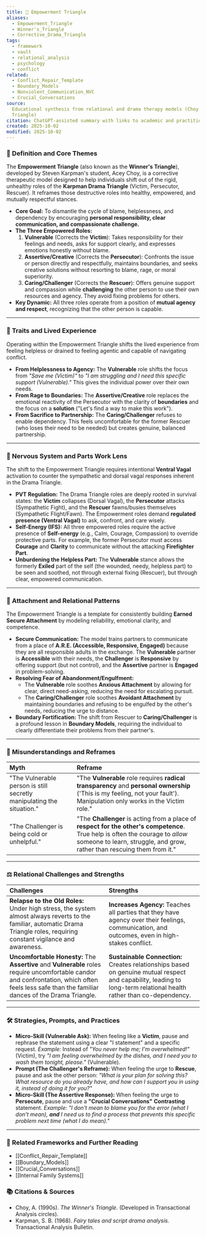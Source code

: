 ```yaml
---
title: 💪 Empowerment Triangle
aliases:
  - Empowerment_Triangle
  - Winner's_Triangle
  - Corrective_Drama_Triangle
tags:
  - framework
  - vault
  - relational_analysis
  - psychology
  - conflict
related:
  - Conflict_Repair_Template
  - Boundary_Models
  - Nonviolent_Communication_NVC
  - Crucial_Conversations
source:
  Educational synthesis from relational and drama therapy models (Choy's Winner's
  Triangle)
citation: ChatGPT-assisted summary with links to academic and practitioner materials
created: 2025-10-02
modified: 2025-10-02
---
```


<!-- @format -->

### 🧩 Definition and Core Themes

The **Empowerment Triangle** (also known as the **Winner's Triangle**), developed by
Steven Karpman's student, Acey Choy, is a corrective therapeutic model designed to help
individuals shift out of the rigid, unhealthy roles of the **Karpman Drama Triangle**
(Victim, Persecutor, Rescuer). It reframes those destructive roles into healthy,
empowered, and mutually respectful stances.

- **Core Goal:** To dismantle the cycle of blame, helplessness, and dependency by
  encouraging **personal responsibility, clear communication, and compassionate
  challenge.**
- **The Three Empowered Roles:**
  1. **Vulnerable** (Corrects the **Victim**): Takes responsibility for their feelings
     and needs, asks for support clearly, and expresses emotions honestly without blame.
  2. **Assertive/Creative** (Corrects the **Persecutor**): Confronts the issue or person
     directly and respectfully, maintains boundaries, and seeks creative solutions
     without resorting to blame, rage, or moral superiority.
  3. **Caring/Challenger** (Corrects the **Rescuer**): Offers genuine support and
     compassion while **challenging** the other person to use their own resources and
     agency. They avoid fixing problems for others.
- **Key Dynamic:** All three roles operate from a position of **mutual agency and
  respect**, recognizing that the other person is capable.

---

### 🌿 Traits and Lived Experience

Operating within the Empowerment Triangle shifts the lived experience from feeling
helpless or drained to feeling agentic and capable of navigating conflict.

- **From Helplessness to Agency:** The **Vulnerable** role shifts the focus from _"Save
  me (Victim)"_ to _"I am struggling and I need this specific support (Vulnerable)."_
  This gives the individual power over their own needs.
- **From Rage to Boundaries:** The **Assertive/Creative** role replaces the emotional
  reactivity of the Persecutor with the clarity of **boundaries** and the focus on a
  **solution** ("Let's find a way to make this work").
- **From Sacrifice to Partnership:** The **Caring/Challenger** refuses to enable
  dependency. This feels uncomfortable for the former Rescuer (who loses their need to
  be needed) but creates genuine, balanced partnership.

---

### 🧠 Nervous System and Parts Work Lens

The shift to the Empowerment Triangle requires intentional **Ventral Vagal** activation
to counter the sympathetic and dorsal vagal responses inherent in the Drama Triangle.

- **PVT Regulation:** The Drama Triangle roles are deeply rooted in survival states: the
  **Victim** collapses (Dorsal Vagal), the **Persecutor** attacks (Sympathetic Fight),
  and the **Rescuer** fawns/busies themselves (Sympathetic Flight/Fawn). The Empowerment
  roles demand **regulated presence (Ventral Vagal)** to ask, confront, and care wisely.
- **Self-Energy (IFS):** All three empowered roles require the active presence of
  **Self-energy** (e.g., Calm, Courage, Compassion) to override protective parts. For
  example, the former Persecutor must access **Courage** and **Clarity** to communicate
  without the attacking **Firefighter Part**.
- **Unburdening the Helpless Part:** The **Vulnerable** stance allows the formerly
  **Exiled** part of the self (the wounded, needy, helpless part) to be seen and
  soothed, not through external fixing (Rescuer), but through clear, empowered
  communication.

---

### 💞 Attachment and Relational Patterns

The Empowerment Triangle is a template for consistently building **Earned Secure
Attachment** by modeling reliability, emotional clarity, and competence.

- **Secure Communication:** The model trains partners to communicate from a place of
  **A.R.E. (Accessible, Responsive, Engaged)** because they are all responsible adults
  in the exchange. The **Vulnerable** partner is **Accessible** with their needs, the
  **Challenger** is **Responsive** by offering support (but not control), and the
  **Assertive** partner is **Engaged** in problem-solving.
- **Resolving Fear of Abandonment/Engulfment:**
    - The **Vulnerable** role soothes **Anxious Attachment** by allowing for clear, direct
    need-asking, reducing the need for escalating pursuit.
    - The **Caring/Challenger** role soothes **Avoidant Attachment** by maintaining
    boundaries and refusing to be engulfed by the other's needs, reducing the urge to
    distance.
- **Boundary Fortification:** The shift from Rescuer to **Caring/Challenger** is a
  profound lesson in **Boundary Models**, requiring the individual to clearly
  differentiate their problems from their partner's.

---

### 🔄 Misunderstandings and Reframes

| Myth                                                                  | Reframe                                                                                                                                                                                                   |
| :-------------------------------------------------------------------- | :-------------------------------------------------------------------------------------------------------------------------------------------------------------------------------------------------------- |
| "The Vulnerable person is still secretly manipulating the situation." | "The **Vulnerable** role requires **radical transparency** and **personal ownership** ('This is my feeling, not your fault'). Manipulation only works in the Victim role."                                |
| "The Challenger is being cold or unhelpful."                          | "The **Challenger** is acting from a place of **respect for the other's competence**. True help is often the courage to _allow_ someone to learn, struggle, and grow, rather than rescuing them from it." |

---

### ⚖️ Relational Challenges and Strengths

| Challenges                                                                                                                                                                                        | Strengths                                                                                                                                                           |
| :------------------------------------------------------------------------------------------------------------------------------------------------------------------------------------------------ | :------------------------------------------------------------------------------------------------------------------------------------------------------------------ |
| **Relapse to the Old Roles:** Under high stress, the system almost always reverts to the familiar, automatic Drama Triangle roles, requiring constant vigilance and awareness.                    | **Increases Agency:** Teaches all parties that they have agency over their feelings, communication, and outcomes, even in high-stakes conflict.                     |
| **Uncomfortable Honesty:** The **Assertive** and **Vulnerable** roles require uncomfortable candor and confrontation, which often feels less safe than the familiar dances of the Drama Triangle. | **Sustainable Connection:** Creates relationships based on genuine mutual respect and capability, leading to long-term relational health rather than co-dependency. |

---

### 🛠️ Strategies, Prompts, and Practices

- **Micro-Skill (Vulnerable Ask):** When feeling like a **Victim**, pause and rephrase
  the statement using a clear "I statement" and a specific request. _Example:_ Instead
  of _"You never help me; I'm overwhelmed!"_ (Victim), try _"I am feeling overwhelmed by
  the dishes, and I need you to wash them tonight, please."_ (Vulnerable).
- **Prompt (The Challenger's Reframe):** When feeling the urge to **Rescue**, pause and
  ask the other person: _"What is your plan for solving this? What resource do you
  already have, and how can I support you in using it, instead of doing it for you?"_
- **Micro-Skill (The Assertive Response):** When feeling the urge to **Persecute**,
  pause and use a **"Crucial Conversations"** **Contrasting** statement. _Example:_ _"I
  don't mean to blame you for the error (what I don't mean), **and** I need us to find a
  process that prevents this specific problem next time (what I do mean)."_

---

### 🔗 Related Frameworks and Further Reading

- [[Conflict_Repair_Template]]
- [[Boundary_Models]]
- [[Crucial_Conversations]]
- [[Internal Family Systems]]

### 📚 Citations & Sources

- Choy, A. (1990s). _The Winner's Triangle._ (Developed in Transactional Analysis
  circles).
- Karpman, S. B. (1968). _Fairy tales and script drama analysis._ Transactional Analysis
  Bulletin.
